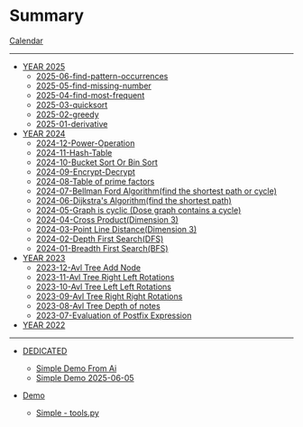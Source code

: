 # Summary

[Calendar](./calendar.md)

---

- [YEAR 2025]()
  - [2025-06-find-pattern-occurrences](./2025/06-find-pattern-occurrences.md)
  - [2025-05-find-missing-number](./2025/05-find-missing-number.md)
  - [2025-04-find-most-frequent](./2025/04-find-most-frequent.md)
  - [2025-03-quicksort](./2025/03-quicksort.md)
  - [2025-02-greedy](./2025/02-greedy.md)
  - [2025-01-derivative](./2025/01-Derivative.md)
- [YEAR 2024]()
  - [2024-12-Power-Operation](./2024/12-Power-Operation.md)
  - [2024-11-Hash-Table](./2024/11-Hash-table.md)
  - [2024-10-Bucket Sort Or Bin Sort](./2024/10-BucketSort-or-BinSort.md)
  - [2024-09-Encrypt-Decrypt](./2024/09-Encrypt-Decrypt.md)
  - [2024-08-Table of prime factors](./2024/08-Table-of-prime-factors.md)
  - [2024-07-Bellman Ford Algorithm(find the shortest path or cycle)](./2024/07-Bellman-Ford-Algorithm.md)
  - [2024-06-Dijkstra's Algorithm(find the shortest path)](./2024/06-Dijkstra-algorithm.md)
  - [2024-05-Graph is cyclic (Dose graph contains a cycle)](./2024/05-graph-is-cyclic.md)
  - [2024-04-Cross Product(Dimension 3)](./2024/04-cross-product.md)
  - [2024-03-Point Line Distance(Dimension 3)](./2024/03-point-line-distance.md)
  - [2024-02-Depth First Search(DFS)](./2024/02-depth-first-search.md)
  - [2024-01-Breadth First Search(BFS)](./2024/01-breadth-first-search.md)
- [YEAR 2023]()
  - [2023-12-Avl Tree Add Node](./2023/12-AvlTree-Add-Node.md)
  - [2023-11-Avl Tree Right Left Rotations](./2023/11-AvlTree-Right-Left-Rotations.md)
  - [2023-10-Avl Tree Left Left Rotations](./2023/10-AvlTree-Left-Left-Rotations.md)
  - [2023-09-Avl Tree Right Right Rotations](./2023/09-AvlTree-Right-Right-rotations.md)
  - [2023-08-Avl Tree Depth of notes](./2023/08-AvlTree-Depth-of-nodes.md)
  - [2023-07-Evaluation of Postfix Expression](./2023/07-Evaluation-of-Postfix-Expression.md)
- [YEAR 2022]()

---

- [DEDICATED]()
  - [Simple Demo From Ai](./dedicated/simple_demo_from_ai.md)
  - [Simple Demo 2025-06-05](./dedicated/simple_demo_20250605.md)

- [Demo]()
  - [Simple - tools.py](./demos/tools.md)

